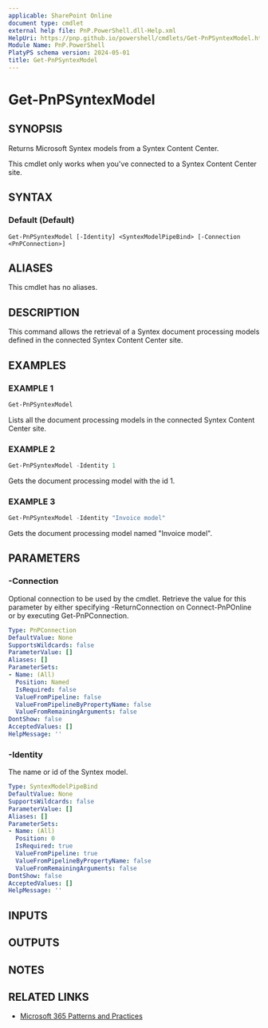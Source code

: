 ```yaml
---
applicable: SharePoint Online
document type: cmdlet
external help file: PnP.PowerShell.dll-Help.xml
HelpUri: https://pnp.github.io/powershell/cmdlets/Get-PnPSyntexModel.html
Module Name: PnP.PowerShell
PlatyPS schema version: 2024-05-01
title: Get-PnPSyntexModel
---
```


# Get-PnPSyntexModel

## SYNOPSIS

Returns Microsoft Syntex models from a Syntex Content Center.

This cmdlet only works when you've connected to a Syntex Content Center site.

## SYNTAX

### Default (Default)

```
Get-PnPSyntexModel [-Identity] <SyntexModelPipeBind> [-Connection <PnPConnection>]
```

## ALIASES

This cmdlet has no aliases.

## DESCRIPTION

This command allows the retrieval of a Syntex document processing models defined in the connected Syntex Content Center site.

## EXAMPLES

### EXAMPLE 1

```powershell
Get-PnPSyntexModel
```

Lists all the document processing models in the connected Syntex Content Center site.

### EXAMPLE 2

```powershell
Get-PnPSyntexModel -Identity 1
```

Gets the document processing model with the id 1.

### EXAMPLE 3

```powershell
Get-PnPSyntexModel -Identity "Invoice model"
```

Gets the document processing model named "Invoice model".

## PARAMETERS

### -Connection

Optional connection to be used by the cmdlet. Retrieve the value for this parameter by either specifying -ReturnConnection on Connect-PnPOnline or by executing Get-PnPConnection.

```yaml
Type: PnPConnection
DefaultValue: None
SupportsWildcards: false
ParameterValue: []
Aliases: []
ParameterSets:
- Name: (All)
  Position: Named
  IsRequired: false
  ValueFromPipeline: false
  ValueFromPipelineByPropertyName: false
  ValueFromRemainingArguments: false
DontShow: false
AcceptedValues: []
HelpMessage: ''
```

### -Identity

The name or id of the Syntex model.

```yaml
Type: SyntexModelPipeBind
DefaultValue: None
SupportsWildcards: false
ParameterValue: []
Aliases: []
ParameterSets:
- Name: (All)
  Position: 0
  IsRequired: true
  ValueFromPipeline: true
  ValueFromPipelineByPropertyName: false
  ValueFromRemainingArguments: false
DontShow: false
AcceptedValues: []
HelpMessage: ''
```

## INPUTS

## OUTPUTS

## NOTES

## RELATED LINKS

- [Microsoft 365 Patterns and Practices](https://aka.ms/m365pnp)
